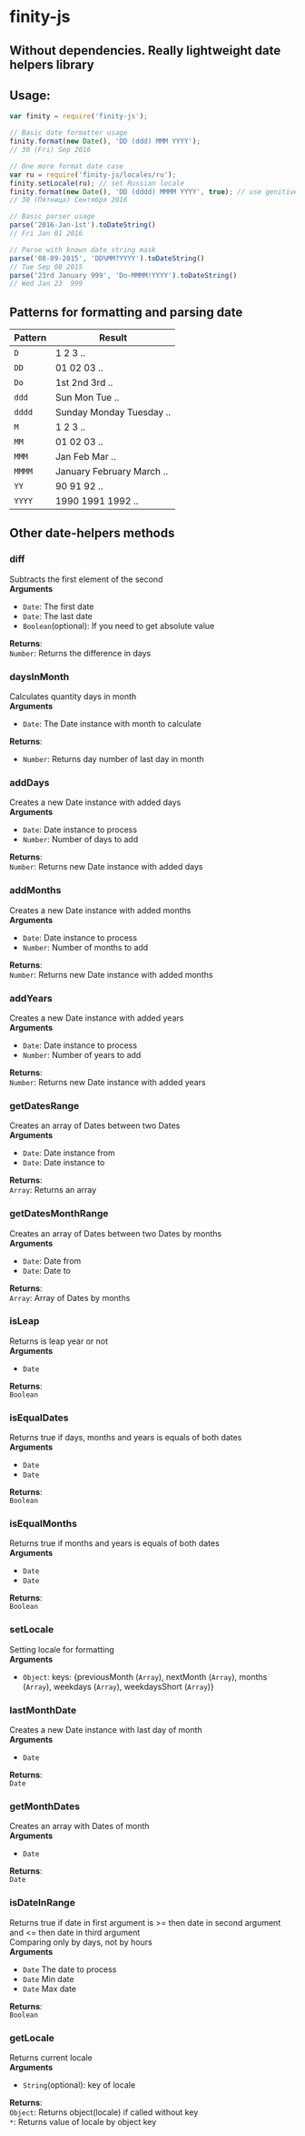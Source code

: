 # finity-js
## Without dependencies. Really lightweight date helpers library

## Usage:
```javascript
var finity = require('finity-js');

// Basic date formatter usage
finity.format(new Date(), 'DD (ddd) MMM YYYY');
// 30 (Fri) Sep 2016

// One more format date case
var ru = require('finity-js/locales/ru');
finity.setLocale(ru); // set Russian locale
finity.format(new Date(), 'DD (dddd) MMMM YYYY', true); // use genitive case
// 30 (Пятница) Сентября 2016

// Basic parser usage
parse('2016-Jan-1st').toDateString()
// Fri Jan 01 2016

// Parse with known date string mask
parse('08-09-2015', 'DD%MM?YYYY').toDateString()
// Tue Sep 08 2015
parse('23rd January 999', 'Do-MMMM!YYYY').toDateString()
// Wed Jan 23  999
```

## Patterns for formatting and parsing date
Pattern | Result
------- | ------
`D` 	| 1 2 3 ..
`DD` 	| 01 02 03 ..
`Do`	| 1st 2nd 3rd ..
`ddd`	| Sun Mon Tue ..
`dddd`	| Sunday Monday Tuesday ..
`M`		| 1 2 3 ..
`MM` 	| 01 02 03 ..
`MMM` 	| Jan Feb Mar ..
`MMMM` 	| January February March ..
`YY` 	| 90 91 92 ..
`YYYY` 	| 1990 1991 1992 ..


## Other date-helpers methods
### diff
Subtracts the first element of the second   
**Arguments**

 - `Date`: The first date
 - `Date`: The last date
 - `Boolean`(optional): If you need to get absolute value    

**Returns**:    
`Number`: Returns the difference in days    

### daysInMonth
Calculates quantity days in month   
**Arguments**

- `Date`: The Date instance with month to calculate   

**Returns**:    
- `Number`: Returns day number of last day in month

### addDays
Creates a new Date instance with added days   
**Arguments**

- `Date`: Date instance to process    
- `Number`: Number of days to add   

**Returns**:    
`Number`: Returns new Date instance with added days

### addMonths
Creates a new Date instance with added months   
**Arguments**

- `Date`: Date instance to process    
- `Number`: Number of months to add   

**Returns**:    
`Number`: Returns new Date instance with added months

### addYears
Creates a new Date instance with added years    
**Arguments**

- `Date`: Date instance to process    
- `Number`: Number of years to add    

**Returns**:    
`Number`: Returns new Date instance with added years    

### getDatesRange
Creates an array of Dates between two Dates   
**Arguments**

- `Date`: Date instance from    
- `Date`: Date instance to    

**Returns**:    
`Array`: Returns an array

### getDatesMonthRange
Creates an array of Dates between two Dates by months   
**Arguments**

- `Date`: Date from   
- `Date`: Date to   

**Returns**:    
`Array`: Array of Dates by months

### isLeap
Returns is leap year or not   
**Arguments**

- `Date`    

**Returns**:    
`Boolean`   

### isEqualDates
Returns true if days, months and years is equals of both dates    
**Arguments**

- `Date`    
- `Date`    

**Returns**:    
`Boolean`

### isEqualMonths
Returns true if months and years is equals of both dates    
**Arguments**

- `Date`    
- `Date`    

**Returns**:    
`Boolean`   

### setLocale
Setting locale for formatting   
**Arguments**

- `Object`: keys: {previousMonth (`Array`), nextMonth (`Array`), months (`Array`), weekdays (`Array`), weekdaysShort (`Array`)}

### lastMonthDate
Creates a new Date instance with last day of month    
**Arguments**

- `Date`    

**Returns**:    
`Date`

### getMonthDates
Creates an array with Dates of month    
**Arguments**

- `Date`    

**Returns**:    
`Date`

### isDateInRange
Returns true if date in first argument is >= then date in second argument and <= then date in third argument    
Comparing only by days, not by hours    
**Arguments**

- `Date` The date to process    
- `Date` Min date    
- `Date` Max date    

**Returns**:    
`Boolean`   


### getLocale
Returns current locale    
**Arguments**

- `String`(optional): key of locale   

**Returns**:    
`Object`: Returns object(locale) if called without key    
`*`: Returns value of locale by object key
